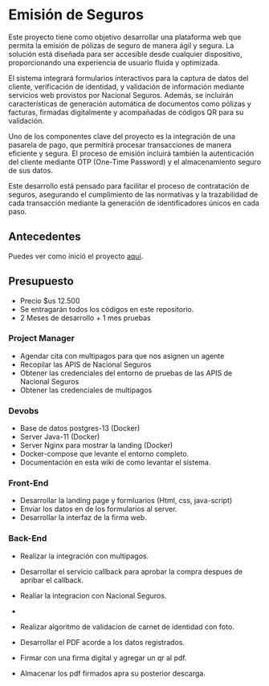 # Emisión de Seguros

Este proyecto tiene como objetivo desarrollar una plataforma web que permita la emisión de pólizas de seguro de manera ágil y segura. La solución está diseñada para ser accesible desde cualquier dispositivo, proporcionando una experiencia de usuario fluida y optimizada.

El sistema integrará formularios interactivos para la captura de datos del cliente, verificación de identidad, y validación de información mediante servicios web provistos por Nacional Seguros. Además, se incluirán características de generación automática de documentos como pólizas y facturas, firmadas digitalmente y acompañadas de códigos QR para su validación.

Uno de los componentes clave del proyecto es la integración de una pasarela de pago, que permitirá procesar transacciones de manera eficiente y segura. El proceso de emisión incluirá también la autenticación del cliente mediante OTP (One-Time Password) y el almacenamiento seguro de sus datos.

Este desarrollo está pensado para facilitar el proceso de contratación de seguros, asegurando el cumplimiento de las normativas y la trazabilidad de cada transacción mediante la generación de identificadores únicos en cada paso.

## Antecedentes

Puedes ver como inició el proyecto [aquí](https://github.com/Nacional-Seguros/.github/wiki/Antecedentes).

## Presupuesto

- Precio $us 12.500
- Se entragarán todos los códigos en este repositorio.
- 2 Meses de desarrollo + 1 mes pruebas

### Project Manager
- Agendar cita con multipagos para que nos asignen un agente
- Recopilar las APIS de Nacional Seguros
- Obtener las credenciales del entorno de pruebas de las APIS de Nacional Seguros
- Obtener las credenciales de multipagos

### Devobs
- Base de datos postgres-13 (Docker)
- Server Java-11 (Docker)
- Server Nginx para mostrar la landing (Docker)
- Docker-compose que levante el entorno completo.
- Documentación en esta wiki de como levantar el sistema.

### Front-End
- Desarrollar la landing page y formluarios (Html, css, java-script)
- Enviar los datos en de los formularios al server.
- Desarrollar la interfaz de la firma web.

### Back-End
- Realizar la integración con multipagos.
- Desarrollar el servicio callback para aprobar la compra despues de apribar el callback.

- Realiar la integracion con Nacional Seguros.
- <Faltan los tipos de servicios que nos ofece nacional seguros>
- Realizar algoritmo de validacion de carnet de identidad con foto.

- Desarrollar el PDF acorde a los datos registrados.
- Firmar con una firma digital y agregar un qr al pdf.
- Almacenar los pdf firmados apra su posterior descarga.


